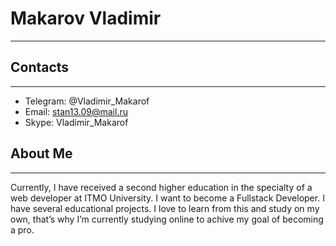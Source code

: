 # Makarov Vladimir
***
## Contacts
***
*	Telegram: @Vladimir_Makarof
*	Email: stan13.09@mail.ru
*	Skype: Vladimir_Makarof

## About Me
***
Currently, I have received a second higher education in the specialty of a web developer at ITMO University. I want to become a Fullstack Developer. I have several educational projects. I love to learn from this and study on my own, that’s why I’m currently studying online to achive my goal of becoming a pro.
